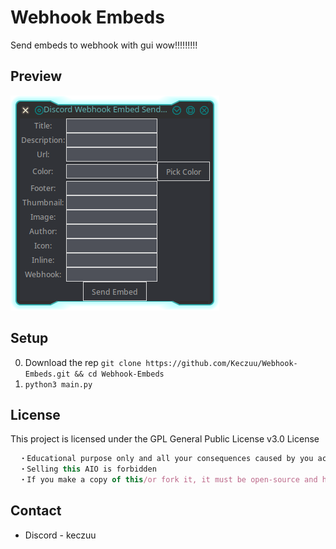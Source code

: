 # Webhook Embeds
Send embeds to webhook with gui wow!!!!!!!!!

## Preview
![preview](Pics/Pic1.png)
## Setup
0. Download the rep ```git clone https://github.com/Keczuu/Webhook-Embeds.git && cd Webhook-Embeds```
1. ```python3 main.py```
## License
This project is licensed under the GPL General Public License v3.0 License
```js
  ・Educational purpose only and all your consequences caused by you actions is your responsibility
  ・Selling this AIO is forbidden
  ・If you make a copy of this/or fork it, it must be open-source and have credits linking to this repo
```

## Contact
- Discord - keczuu
